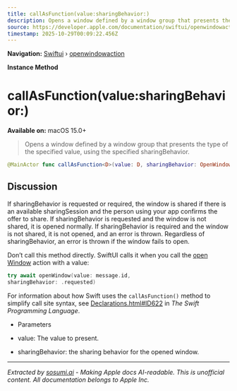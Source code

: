 ```yaml
---
title: callAsFunction(value:sharingBehavior:)
description: Opens a window defined by a window group that presents the type of the specified value, using the specified sharingBehavior.
source: https://developer.apple.com/documentation/swiftui/openwindowaction/callasfunction(value:sharingbehavior:)
timestamp: 2025-10-29T00:09:22.456Z
---
```


**Navigation:** [Swiftui](/documentation/swiftui) › [openwindowaction](/documentation/swiftui/openwindowaction)

**Instance Method**

# callAsFunction(value:sharingBehavior:)

**Available on:** macOS 15.0+

> Opens a window defined by a window group that presents the type of the specified value, using the specified sharingBehavior.

```swift
@MainActor func callAsFunction<D>(value: D, sharingBehavior: OpenWindowAction.SharingBehavior) async throws where D : Decodable, D : Encodable, D : Hashable
```

## Discussion

If sharingBehavior is requested or required, the window is shared if there is an available sharingSession and the person using your app confirms the offer to share. If sharingBehavior is requested and the window is not shared, it is opened normally. If sharingBehavior is required and the window is not shared, it is not opened, and an error is thrown. Regardless of sharingBehavior, an error is thrown if the window fails to open.

Don’t call this method directly. SwiftUI calls it when you call the [open Window](/documentation/swiftui/environmentvalues/openwindow) action with a value:

```swift
try await openWindow(value: message.id,
sharingBehavior: .requested)
```

For information about how Swift uses the `callAsFunction()` method to simplify call site syntax, see [Declarations.html#ID622](https://docs.swift.org/swift-book/ReferenceManual/Declarations.html#ID622) in *The Swift Programming Language*.

- Parameters

- value: The value to present.
- sharingBehavior: the sharing behavior for the opened window.

---

*Extracted by [sosumi.ai](https://sosumi.ai) - Making Apple docs AI-readable.*
*This is unofficial content. All documentation belongs to Apple Inc.*

